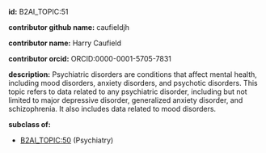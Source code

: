 **id:** B2AI_TOPIC:51

**contributor github name:** caufieldjh

**contributor name:** Harry Caufield

**contributor orcid:** ORCID:0000-0001-5705-7831

**description:** Psychiatric disorders are conditions that affect mental health, including mood disorders, anxiety disorders, and psychotic disorders. This topic refers to data related to any psychiatric disorder, including but not limited to major depressive disorder, generalized anxiety disorder, and schizophrenia. It also includes data related to mood disorders.

**subclass of:**

- [B2AI_TOPIC:50](../topics/Psychiatry.markdown) (Psychiatry)
